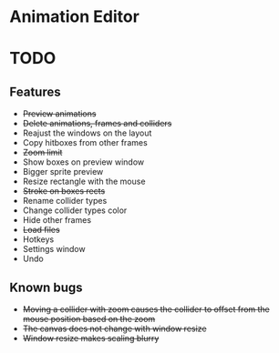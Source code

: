 # Animation Editor

# TODO

## Features
- ~~Preview animations~~
- ~~Delete animations, frames and colliders~~
- Reajust the windows on the layout
- Copy hitboxes from other frames
- ~~Zoom limit~~
- Show boxes on preview window
- Bigger sprite preview
- Resize rectangle with the mouse
- ~~Stroke on boxes rects~~
- Rename collider types
- Change collider types color
- Hide other frames
- ~~Load files~~
- Hotkeys
- Settings window
- Undo

## Known bugs
- ~~Moving a collider with zoom causes the collider to offset from the mouse position based on the zoom~~
- ~~The canvas does not change with window resize~~
- ~~Window resize makes scaling blurry~~